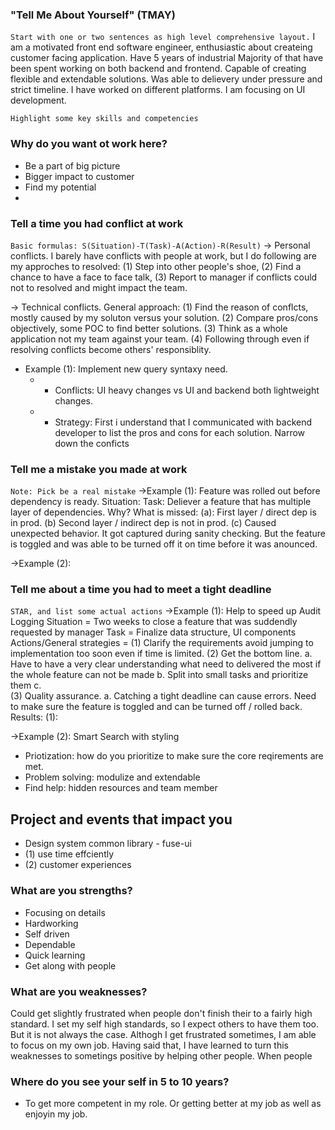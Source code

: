 ### "Tell Me About Yourself" (TMAY)

`Start with one or two sentences as high level comprehensive layout.`
I am a motivated front end software engineer, enthusiastic about createing customer facing application. Have 5 years of industrial Majority of that have been spent working on both backend and frontend. Capable of creating flexible and extendable solutions. Was able to delievery under pressure and strict timeline.
I have worked on different platforms. I am focusing on UI development.

`Highlight some key skills and competencies`

### Why do you want ot work here?

- Be a part of big picture
- Bigger impact to customer
- Find my potential
-

### Tell a time you had conflict at work

`Basic formulas: S(Situation)-T(Task)-A(Action)-R(Result)`
-> Personal conflicts.
I barely have conflicts with people at work, but I do following are my approches to resolved:
(1) Step into other people's shoe,
(2) Find a chance to have a face to face talk,
(3) Report to manager if conflicts could not to resolved and might impact the team.

-> Technical conflicts.
General approach:
(1) Find the reason of conflcts, mostly caused by my soluton versus your solution.
(2) Compare pros/cons objectively, some POC to find better solutions.
(3) Think as a whole application not my team against your team.
(4) Following through even if resolving conflicts become others' responsiblity.

- Example (1): Implement new query syntaxy need.
  - - Conflicts: UI heavy changes vs UI and backend both lightweight changes.
  - - Strategy: First i understand that I communicated with backend developer to list the pros and cons for each solution. Narrow down the conficts

### Tell me a mistake you made at work

`Note: Pick be a real mistake`
->Example (1): Feature was rolled out before dependency is ready.
Situation:
Task: Deliever a feature that has multiple layer of dependencies.
Why? What is missed: (a): First layer / direct dep is in prod.
(b) Second layer / indirect dep is not in prod.
(c) Caused unexpected behavior.
It got captured during sanity checking. But the feature is toggled and was able to be turned off it on time before it was anounced.

->Example (2):

### Tell me about a time you had to meet a tight deadline

`STAR, and list some actual actions`
->Example (1): Help to speed up Audit Logging
Situation = Two weeks to close a feature that was suddendly requested by manager
Task = Finalize data structure, UI components
Actions/General strategies =
(1) Clarify the requirements avoid jumping to implementation too soon even if time is limited.
(2) Get the bottom line.
a. Have to have a very clear understanding what need to delivered the most if the whole feature can not be made
b. Split into small tasks and prioritize them
c.  
 (3) Quality assurance.
a. Catching a tight deadline can cause errors. Need to make sure the feature is toggled and can be turned off / rolled back.
Results:
(1):

->Example (2): Smart Search with styling

- Priotization: how do you prioritize to make sure the core reqirements are met.
- Problem solving: modulize and extendable
- Find help: hidden resources and team member

## Project and events that impact you

- Design system common library - fuse-ui
- (1) use time effciently
- (2) customer experiences

### What are you strengths?

- Focusing on details
- Hardworking
- Self driven
- Dependable
- Quick learning
- Get along with people

### What are you weaknesses?

Could get slightly frustrated when people don't finish their to a fairly high standard. I set my self high standards, so I expect
others to have them too. But it is not always the case. Althogh I get frustrated sometimes, I am able to focus on my own job.
Having said that, I have learned to turn this weaknesses to sometings positive by helping other people. When people

### Where do you see your self in 5 to 10 years?

- To get more competent in my role. Or getting better at my job as well as enjoyin my job.
